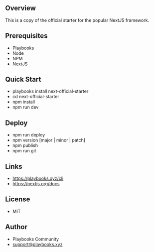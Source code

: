 ## Overview
This is a copy of the official starter for the popular NextJS framework.


## Prerequisites
- Playbooks
- Node
- NPM
- NextJS


## Quick Start
- playbooks install next-official-starter
- cd next-official-starter
- npm install
- npm run dev


## Deploy
- npm run deploy
- npm version [major | minor | patch]
- npm publish
- npm run git

## Links
- https://playbooks.xyz/cli
- https://nextjs.org/docs


## License
- MIT


## Author
- Playbooks Community
- support@playbooks.xyz
